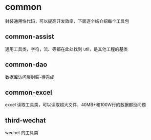 # common
封装通用性代码，可以提高开发效率，下面逐个结介绍每个工具包
## common-assist
通用工具类，字符，流、等都在此处找到 util，是其他工程的基类

## common-dao
数据库访问层封装-待完成

## common-excel
excel 读取工具类，可以读取超大文件，40MB+和100W行的数据都没问题

## third-wechat
wechet 的工具类


